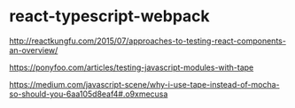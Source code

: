 # react-typescript-webpack

http://reactkungfu.com/2015/07/approaches-to-testing-react-components-an-overview/


https://ponyfoo.com/articles/testing-javascript-modules-with-tape


https://medium.com/javascript-scene/why-i-use-tape-instead-of-mocha-so-should-you-6aa105d8eaf4#.o9xmecusa
